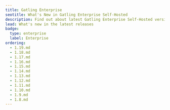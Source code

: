```yaml
---
title: Gatling Enterprise
seotitle: What's New in Gatling Enterprise Self-Hosted
description: Find out about latest Gatling Enterprise Self-Hosted versions and the new features
lead: What's new in the latest releases
badge:
  type: enterprise
  label: Enterprise
ordering:
  - 1.19.md
  - 1.18.md
  - 1.17.md
  - 1.16.md
  - 1.15.md
  - 1.14.md
  - 1.13.md
  - 1.12.md
  - 1.11.md
  - 1.10.md
  - 1.9.md
  - 1.8.md
---
```

